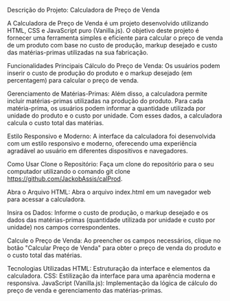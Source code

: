 Descrição do Projeto: Calculadora de Preço de Venda

A Calculadora de Preço de Venda é um projeto desenvolvido utilizando HTML, CSS e JavaScript puro (Vanilla.js). O objetivo deste projeto é fornecer uma ferramenta simples e eficiente para calcular o preço de venda de um produto com base no custo de produção, markup desejado e custo das matérias-primas utilizadas na sua fabricação.

Funcionalidades Principais
Cálculo do Preço de Venda: Os usuários podem inserir o custo de produção do produto e o markup desejado (em percentagem) para calcular o preço de venda.

Gerenciamento de Matérias-Primas: Além disso, a calculadora permite incluir matérias-primas utilizadas na produção do produto. Para cada matéria-prima, os usuários podem informar a quantidade utilizada por unidade do produto e o custo por unidade. Com esses dados, a calculadora calcula o custo total das matérias.

Estilo Responsivo e Moderno: A interface da calculadora foi desenvolvida com um estilo responsivo e moderno, oferecendo uma experiência agradável ao usuário em diferentes dispositivos e navegadores.

Como Usar
Clone o Repositório: Faça um clone do repositório para o seu computador utilizando o comando git clone https://github.com/JackobAssis/calProd.

Abra o Arquivo HTML: Abra o arquivo index.html em um navegador web para acessar a calculadora.

Insira os Dados: Informe o custo de produção, o markup desejado e os dados das matérias-primas (quantidade utilizada por unidade e custo por unidade) nos campos correspondentes.

Calcule o Preço de Venda: Ao preencher os campos necessários, clique no botão "Calcular Preço de Venda" para obter o preço de venda do produto e o custo total das matérias.

Tecnologias Utilizadas
HTML: Estruturação da interface e elementos da calculadora.
CSS: Estilização da interface para uma aparência moderna e responsiva.
JavaScript (Vanilla.js): Implementação da lógica de cálculo do preço de venda e gerenciamento das matérias-primas.